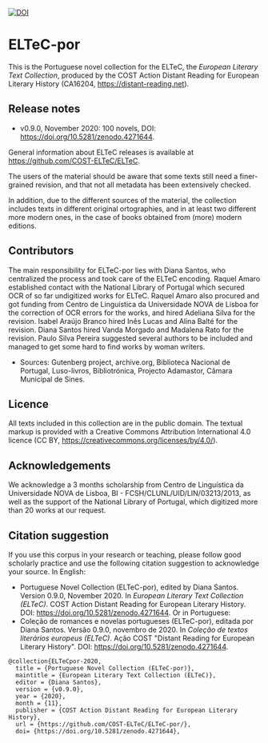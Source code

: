 [![DOI](https://zenodo.org/badge/DOI/10.5281/zenodo.3492067.svg)](https://doi.org/10.5281/zenodo.3492067)

# ELTeC-por

This is the Portuguese novel collection for the ELTeC, the *European Literary Text Collection*, produced by the COST Action Distant Reading for European Literary History (CA16204, https://distant-reading.net).

## Release notes

* v0.9.0, November 2020: 100 novels, DOI: https://doi.org/10.5281/zenodo.4271644. 

General information about ELTeC releases is available at https://github.com/COST-ELTeC/ELTeC.

The users of the material should be aware that some texts still need a finer-grained revision, and that not all metadata has been extensively checked. 

In addition, due to the different sources of the material, the collection includes texts in different original ortographies, and in at least two different more modern ones, in the case of books obtained from (more) modern editions. 

## Contributors

The main responsibility for ELTeC-por lies with Diana Santos, who centralized the process and took care of the ELTeC encoding. Raquel Amaro established contact with the National Library of Portugal which secured OCR of so far undigitized works for ELTeC. Raquel Amaro also procured and got funding from Centro de Linguística da Universidade NOVA de Lisboa for the correction of OCR errors for the works, and hired Adeliana Silva for the revision. Isabel Araújo Branco hired Inês Lucas and Alina Balté for the revision. Diana Santos hired Vanda Morgado and Madalena Rato for the revision. Paulo Silva Pereira suggested several authors to be included and managed to get some hard to find works by woman writers.

* Sources: Gutenberg project, archive.org, Biblioteca Nacional de Portugal, Luso-livros, Bibliotrónica, Projecto Adamastor, Câmara Municipal de Sines.


## Licence

All texts included in this collection are in the public domain. The textual markup is provided with a Creative Commons Attribution International 4.0 licence (CC BY, https://creativecommons.org/licenses/by/4.0/).

## Acknowledgements

We acknowledge a 3 months scholarship from Centro de Linguística da Universidade NOVA de Lisboa, BI - FCSH/CLUNL/UID/LIN/03213/2013, as well as the support of the National Library of Portugal, which digitized more than 20 works at our request.

## Citation suggestion
If you use this corpus in your research or teaching, please follow good scholarly practice and use the following citation suggestion to acknowledge your source. In English:
* Portuguese Novel Collection (ELTeC-por), edited by Diana Santos. Version 0.9.0, November 2020. In *European Literary Text Collection (ELTeC)*. COST Action Distant Reading for European Literary History. DOI: https://doi.org/10.5281/zenodo.4271644. 
Or in Portuguese:
* Coleção de romances e novelas portugueses (ELTeC-por), editada por Diana Santos. Versão 0.9.0, novembro de 2020. In *Coleção de textos literários europeus (ELTeC)*. Ação COST "Distant Reading for European Literary History". DOI: https://doi.org/10.5281/zenodo.4271644.

```
@collection{ELTeCpor-2020,
  title = {Portuguese Novel Collection (ELTeC-por)},
  maintitle = {European Literary Text Collection (ELTeC)},
  editor = {Diana Santos},
  version = {v0.9.0},
  year = {2020},
  month = {11},
  publisher = {COST Action Distant Reading for European Literary History},
  url = {https://github.com/COST-ELTeC/ELTeC-por/},
  doi= {https://doi.org/10.5281/zenodo.4271644},

